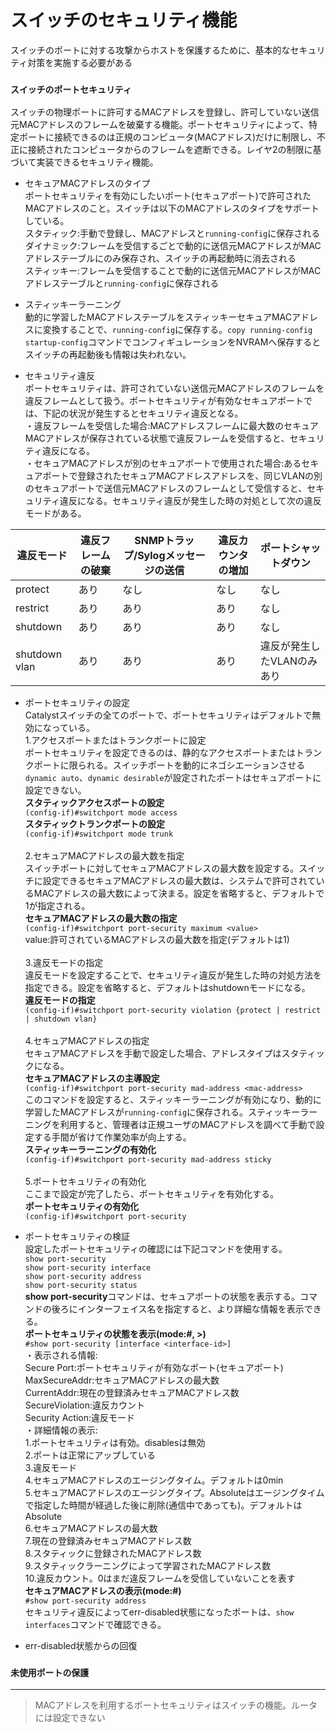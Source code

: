 # スイッチのセキュリティ機能
スイッチのポートに対する攻撃からホストを保護するために、基本的なセキュリティ対策を実施する必要がある

### `スイッチのポートセキュリティ`
スイッチの物理ポートに許可するMACアドレスを登録し、許可していない送信元MACアドレスのフレームを破棄する機能。ポートセキュリティによって、特定ポートに接続できるのは正規のコンピュータ(MACアドレス)だけに制限し、不正に接続されたコンピュータからのフレームを遮断できる。レイヤ2の制限に基づいて実装できるセキュリティ機能。

- セキュアMACアドレスのタイプ  
ポートセキュリティを有効にしたいポート(セキュアポート)で許可されたMACアドレスのこと。スイッチは以下のMACアドレスのタイプをサポートしている。  
スタティック:手動で登録し、MACアドレスと`running-config`に保存される  
ダイナミック:フレームを受信するごとで動的に送信元MACアドレスがMACアドレステーブルにのみ保存され、スイッチの再起動時に消去される  
スティッキー:フレームを受信することで動的に送信元MACアドレスがMACアドレステーブルと`running-config`に保存される

- スティッキーラーニング  
動的に学習したMACアドレステーブルをスティッキーセキュアMACアドレスに変換することで、`running-config`に保存する。`copy running-config startup-config`コマンドでコンフィギュレーションをNVRAMへ保存するとスイッチの再起動後も情報は失われない。

- セキュリティ違反  
ポートセキュリティは、許可されていない送信元MACアドレスのフレームを違反フレームとして扱う。ポートセキュリティが有効なセキュアポートでは、下記の状況が発生するとセキュリティ違反となる。  
・違反フレームを受信した場合:MACアドレスフレームに最大数のセキュアMACアドレスが保存されている状態で違反フレームを受信すると、セキュリティ違反になる。  
・セキュアMACアドレスが別のセキュアポートで使用された場合:あるセキュアポートで登録されたセキュアMACアドレスアドレスを、同じVLANの別のセキュアポートで送信元MACアドレスのフレームとして受信すると、セキュリティ違反になる。セキュリティ違反が発生した時の対処として次の違反モードがある。</br>

|違反モード     |違反フレームの破棄|SNMPトラップ/Sylogメッセージの送信|違反カウンタの増加|ポートシャットダウン     |
|-------------|---------------|------------------------------|---------------|----------------------|
|protect      |あり            |なし                           |なし           |なし                   |
|restrict     |あり            |あり                           |あり           |なし                   |
|shutdown     |あり            |あり                           |あり           |なし                   |
|shutdown vlan|あり            |あり                           |あり           |違反が発生したVLANのみあり|

- ポートセキュリティの設定  
Catalystスイッチの全てのポートで、ポートセキュリティはデフォルトで無効になっている。</br>
1.アクセスポートまたはトランクポートに設定  
ポートセキュリティを設定できるのは、静的なアクセスポートまたはトランクポートに限られる。スイッチポートを動的にネゴシエーションさせる`dynamic auto`、`dynamic desirable`が設定されたポートはセキュアポートに設定できない。  
**スタティックアクセスポートの設定**  
`(config-if)#switchport mode access`  
**スタティックトランクポートの設定**  
`(config-if)#switchport mode trunk`</br></br>
2.セキュアMACアドレスの最大数を指定  
スイッチポートに対してセキュアMACアドレスの最大数を設定する。スイッチに設定できるセキュアMACアドレスの最大数は、システムで許可されているMACアドレスの最大数によって決まる。設定を省略すると、デフォルトで1が指定される。  
**セキュアMACアドレスの最大数の指定**  
`(config-if)#switchport port-security maximum <value>`  
value:許可されているMACアドレスの最大数を指定(デフォルトは1)</br></br>
3.違反モードの指定  
違反モードを設定することで、セキュリティ違反が発生した時の対処方法を指定できる。設定を省略すると、デフォルトはshutdownモードになる。  
**違反モードの指定**  
`(config-if)#switchport port-security violation {protect | restrict | shutdown vlan}`</br></br>
4.セキュアMACアドレスの指定  
セキュアMACアドレスを手動で設定した場合、アドレスタイプはスタティックになる。  
**セキュアMACアドレスの主導設定**  
`(config-if)#switchport port-security mad-address <mac-address>`  
このコマンドを設定すると、スティッキーラーニングが有効になり、動的に学習したMACアドレスが`running-config`に保存される。スティッキーラーニングを利用すると、管理者は正規ユーザのMACアドレスを調べて手動で設定する手間が省けて作業効率が向上する。  
**スティッキーラーニングの有効化**  
`(config-if)#switchport port-security mad-address sticky`</br></br>
5.ポートセキュリティの有効化  
ここまで設定が完了したら、ポートセキュリティを有効化する。  
**ポートセキュリティの有効化**  
`(config-if)#switchport port-security`

- ポートセキュリティの検証  
設定したポートセキュリティの確認には下記コマンドを使用する。  
`show port-security`  
`show port-security interface`  
`show port-security address`  
`show port-security status`  
**show port-security**コマンドは、セキュアポートの状態を表示する。コマンドの後ろにインターフェイス名を指定すると、より詳細な情報を表示できる。  
**ポートセキュリティの状態を表示(mode:#, >)**  
`#show port-security [interface <interface-id>]`  
・表示される情報:  
Secure Port:ポートセキュリティが有効なポート(セキュアポート)  
MaxSecureAddr:セキュアMACアドレスの最大数  
CurrentAddr:現在の登録済みセキュアMACアドレス数  
SecureViolation:違反カウント  
Security Action:違反モード  
・詳細情報の表示:  
1.ポートセキュリティは有効。disablesは無効  
2.ポートは正常にアップしている  
3.違反モード  
4.セキュアMACアドレスのエージングタイム。デフォルトは0min  
5.セキュアMACアドレスのエージングタイプ。Absoluteはエージングタイムで指定した時間が経過した後に削除(通信中であっても)。デフォルトはAbsolute  
6.セキュアMACアドレスの最大数  
7.現在の登録済みセキュアMACアドレス数  
8.スタティックに登録されたMACアドレス数  
9.スタティックラーニングによって学習されたMACアドレス数  
10.違反カウント。0はまだ違反フレームを受信していないことを表す  
**セキュアMACアドレスの表示(mode:#)**  
`#show port-security address`  
セキュリティ違反によってerr-disabled状態になったポートは、`show interfaces`コマンドで確認できる。

- err-disabled状態からの回復

### `未使用ポートの保護`

---
> MACアドレスを利用するポートセキュリティはスイッチの機能。ルータには設定できない
